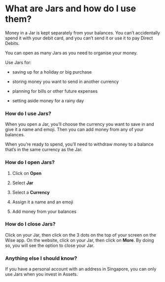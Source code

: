 # What are Jars and how do I use them?

Money in a Jar is kept separately from your balances. You can’t accidentally spend it with your debit card, and you can’t send it or use it to pay Direct Debits.

You can open as many Jars as you need to organise your money.

Use Jars for:

  * saving up for a holiday or big purchase

  * storing money you want to send in another currency

  * planning for bills or other future expenses

  * setting aside money for a rainy day




### How do I use Jars?

When you open a Jar, you’ll choose the currency you want to save in and give it a name and emoji. Then you can add money from any of your balances.

When you’re ready to spend, you’ll need to withdraw money to a balance that’s in the same currency as the Jar.

### How do I open Jars?

  1. Click on **Open**

  2. Select **Jar**

  3. Select a **Currency**

  4. Assign it a name and an emoji

  5. Add money from your balances




### How do I close Jars?

Click on your Jar, then click on the 3 dots on the top of your screen on the Wise app. On the website, click on your Jar, then click on **More**. By doing so, you will see the option to close your Jar.

### Anything else I should know?

If you have a personal account with an address in Singapore, you can only use Jars when you invest in Assets.